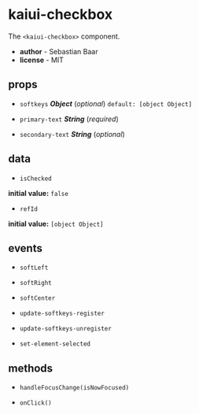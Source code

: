 # kaiui-checkbox 

The `<kaiui-checkbox>` component. 

- **author** - Sebastian Baar 
- **license** - MIT 

## props 

- `softkeys` ***Object*** (*optional*) `default: [object Object]` 

- `primary-text` ***String*** (*required*) 

- `secondary-text` ***String*** (*optional*) 

## data 

- `isChecked` 

**initial value:** `false` 

- `refId` 

**initial value:** `[object Object]` 

## events 

- `softLeft` 

- `softRight` 

- `softCenter` 

- `update-softkeys-register` 

- `update-softkeys-unregister` 

- `set-element-selected` 

## methods 

- `handleFocusChange(isNowFocused)` 

- `onClick()` 

